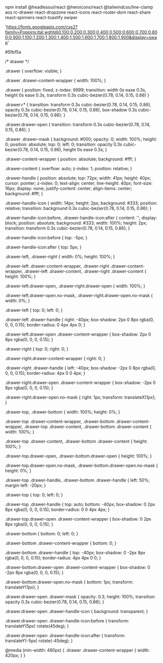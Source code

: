 npm install @headlessui/react @heroicons/react @tailwindcss/line-clamp aos rc-drawer react-dropzone react-icons react-router-dom react-share react-spinners react-toastify swiper

<!-- fort -->
'https://fonts.googleapis.com/css2?family=Poppins:ital,wght@0,100;0,200;0,300;0,400;0,500;0,600;0,700;0,800;0,900;1,100;1,200;1,300;1,400;1,500;1,600;1,700;1,800;1,900&display=swap'

<!-- logo -->
#5fbf5a

/* drawer */

.drawer {
    overflow: visible;
}

.drawer .drawer-content-wrapper {
    width: 100%;
}

.drawer {
    position: fixed;
    z-index: 9999;
    transition: width 0s ease 0.3s, height 0s ease 0.3s,
        transform 0.3s cubic-bezier(0.78, 0.14, 0.15, 0.86)
}

.drawer>\* {
    transition: transform 0.3s cubic-bezier(0.78, 0.14, 0.15, 0.86),
        opacity 0.3s cubic-bezier(0.78, 0.14, 0.15, 0.86),
        box-shadow 0.3s cubic-bezier(0.78, 0.14, 0.15, 0.86);
}

.drawer.drawer-open {
    transition: transform 0.3s cubic-bezier(0.78, 0.14, 0.15, 0.86);
}

.drawer .drawer-mask {
    background: #000;
    opacity: 0;
    width: 100%;
    height: 0;
    position: absolute;
    top: 0;
    left: 0;
    transition: opacity 0.3s cubic-bezier(0.78, 0.14, 0.15, 0.86),
        height 0s ease 0.3s;
}

.drawer-content-wrapper {
    position: absolute;
    background: #fff;
}

.drawer-content {
    overflow: auto;
    z-index: 1;
    position: relative;
}

.drawer-handle {
    position: absolute;
    top: 72px;
    width: 41px;
    height: 40px;
    cursor: pointer;
    z-index: 0;
    text-align: center;
    line-height: 40px;
    font-size: 16px;
    display: none;
    justify-content: center;
    align-items: center;
    background: #fff;
}

.drawer-handle-icon {
    width: 14px;
    height: 2px;
    background: #333;
    position: relative;
    transition: background 0.3s cubic-bezier(0.78, 0.14, 0.15, 0.86);
}

.drawer-handle-icon:before,
.drawer-handle-icon:after {
    content: '';
    display: block;
    position: absolute;
    background: #333;
    width: 100%;
    height: 2px;
    transition: transform 0.3s cubic-bezier(0.78, 0.14, 0.15, 0.86);
}

.drawer-handle-icon:before {
    top: -5px;
}

.drawer-handle-icon:after {
    top: 5px;
}

.drawer-left,
.drawer-right {
    width: 0%;
    height: 100%;
}

.drawer-left .drawer-content-wrapper,
.drawer-right .drawer-content-wrapper,
.drawer-left .drawer-content,
.drawer-right .drawer-content {
    height: 100%;
}

.drawer-left.drawer-open,
.drawer-right.drawer-open {
    width: 100%;
}

.drawer-left.drawer-open.no-mask,
.drawer-right.drawer-open.no-mask {
    width: 0%;
}

.drawer-left {
    top: 0;
    left: 0;
}

.drawer-left .drawer-handle {
    right: -40px;
    box-shadow: 2px 0 8px rgba(0, 0, 0, 0.15);
    border-radius: 0 4px 4px 0;
}

.drawer-left.drawer-open .drawer-content-wrapper {
    box-shadow: 2px 0 8px rgba(0, 0, 0, 0.15);
}

.drawer-right {
    top: 0;
    right: 0;
}

.drawer-right.drawer-content-wrapper {
    right: 0;
}

.drawer-right .drawer-handle {
    left: -40px;
    box-shadow: -2px 0 8px rgba(0, 0, 0, 0.15);
    border-radius: 4px 0 0 4px;
}

.drawer-right.drawer-open .drawer-content-wrapper {
    box-shadow: -2px 0 8px rgba(0, 0, 0, 0.15);
}

.drawer-right.drawer-open.no-mask {
    right: 1px;
    transform: translateX(1px);
}

.drawer-top,
.drawer-bottom {
    width: 100%;
    height: 0%;
}

.drawer-top .drawer-content-wrapper,
.drawer-bottom .drawer-content-wrapper,
.drawer-top .drawer-content,
.drawer-bottom .drawer-content {
    width: 100%;
}

.drawer-top .drawer-content,
.drawer-bottom .drawer-content {
    height: 100%;
}

.drawer-top.drawer-open,
.drawer-bottom.drawer-open {
    height: 100%;
}

.drawer-top.drawer-open.no-mask,
.drawer-bottom.drawer-open.no-mask {
    height: 0%;
}

.drawer-top .drawer-handle,
.drawer-bottom .drawer-handle {
    left: 50%;
    margin-left: -20px;
}

.drawer-top {
    top: 0;
    left: 0;
}

.drawer-top .drawer-handle {
    top: auto;
    bottom: -40px;
    box-shadow: 0 2px 8px rgba(0, 0, 0, 0.15);
    border-radius: 0 0 4px 4px;
}

.drawer-top.drawer-open .drawer-content-wrapper {
    box-shadow: 0 2px 8px rgba(0, 0, 0, 0.15);
}

.drawer-bottom {
    bottom: 0;
    left: 0;
}

.drawer-bottom .drawer-content-wrapper {
    bottom: 0;
}

.drawer-bottom .drawer-handle {
    top: -40px;
    box-shadow: 0 -2px 8px rgba(0, 0, 0, 0.15);
    border-radius: 4px 4px 0 0;
}

.drawer-bottom.drawer-open .drawer-content-wrapper {
    box-shadow: 0 -2px 8px rgba(0, 0, 0, 0.15);
}

.drawer-bottom.drawer-open.no-mask {
    bottom: 1px;
    transform: translateY(1px);
}

.drawer.drawer-open .drawer-mask {
    opacity: 0.3;
    height: 100%;
    transition: opacity 0.3s cubic-bezier(0.78, 0.14, 0.15, 0.86);
}

.drawer.drawer-open .drawer-handle-icon {
    background: transparent;
}

.drawer.drawer-open .drawer-handle-icon:before {
    transform: translateY(5px) rotate(45deg);
}

.drawer.drawer-open .drawer-handle-icon:after {
    transform: translateY(-5px) rotate(-45deg);
}

@media (min-width: 480px) {
    .drawer .drawer-content-wrapper {
        width: 420px;
    }
}